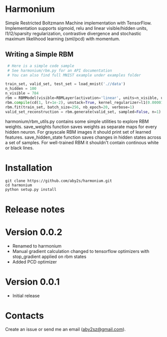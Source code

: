 # Harmonium
Simple Restricted Boltzmann Machine implementation with TensorFlow.
Implementation supports sigmoid, relu and linear visible/hidden units, l1/l2/sparsity regularization, contrastive divergence and stochastic maximum likelihood learning (sml/pcd) with momentum.



## Writing a Simple RBM

```python
 # Here is a simple code sample
 # See harmonium/rbm.py for an API documentation
 # You can also find full MNIST example under examples folder

train_set, valid_set, test_set = load_mnist('.//data')
n_hidden = 100
n_visible = 784
rbm = RBMModel(visible=RBMLayer(activation='linear', units=n_visible, use_bias=True, sampled=False), hidden=RBMLayer(activation='sigmoid', units=n_hidden, use_bias=True, sampled=True))
rbm.compile(cd(1, lr=1e-2), unstack=True, kernel_regularizer=l1(0.00001))
rbm.fit(train_set, batch_size=256, nb_epoch=20, verbose=1)
valid_set_reconstruction = rbm.generate(valid_set, sampled=False, n=1)
```
harmonium/rbm_utils.py contains some simple utilities to explore RBM weights.
save_weights function saves weights as separate maps for every hidden neuron. For grayscale RBM images it should print set of learned features.
save_hidden_state function saves changes in hidden states across a set of samples. For well-trained RBM it shouldn't contain continous white or black lines.

# Installation

```shell
git clone https://github.com/aby2s/harmonium.git
cd harmonium
python setup.py install
```
# Release notes
# Version 0.0.2
* Renamed to harmonium
* Manual gradient calculation changed to tensorflow optimizers with stop_gradient applied on rbm states
* Added PCD optimizer

# Version 0.0.1
* Initial release

# Contacts

Create an issue or send me an email (aby2sz@gmail.com).


